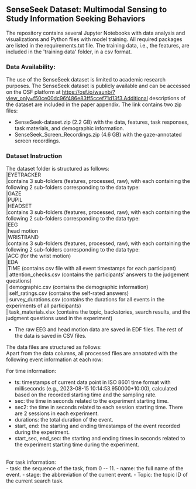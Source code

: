 ## SenseSeek Dataset: Multimodal Sensing to Study Information Seeking Behaviors

The repository contains several Jupyter Notebooks with data analysis and visualizations and Python files with model training. All required packages are listed in the requirements.txt file. The training data, i.e., the features, are included in the 'training data' folder, in a csv format. 

### Data Availability:
The use of the SenseSeek dataset is limited to academic research purposes. The SenseSeek dataset is publicly available and can be accessed on the OSF platform at https://osf.io/waunb/?view_only=f50ce00dc96f486e83ff5ccef71d13f3.Additional descriptions of the dataset are included in the paper appendix. 
The link contains two zip files:
  - SenseSeek-dataset.zip (2.2 GB) with the data, features, task responses, task materials, and demographic information.
  - SenseSeek_Screen_Recordings.zip (4.6 GB) with the gaze-annotated screen recordings.

### Dataset Instruction
The dataset folder is structured as follows:<br />
|EYETRACKER<br />
  |contains 3 sub-folders (features, processed, raw), with each containing the following 2 sub-folders corresponding to the data type:<br />
      |GAZE<br />
      |PUPIL<br />
|HEADSET<br />
  |contains 3 sub-folders (features, processed, raw), with each containing the following 2 sub-folders corresponding to the data type:<br />
      |EEG<br />
      |head motion<br />
|WRISTBAND<br />
  |contains 3 sub-folders (features, processed, raw), with each containing the following 2 sub-folders corresponding to the data type:<br />
      |ACC (for the wrist motion)<br />
      |EDA<br />
|TIME (contains csv file with all event timestamps for each participant)<br />
| attention_checks.csv (contains the participants' answers to the judgement questions)<br />
| demographic.csv (contains the demographic information)<br />
| self_ratings.csv (contains the self-rated answers)<br />
| survey_durations.csv (contains the durations for all events in the experiments of all participants) <br />
| task_materials.xlsx (contains the topic, backstories, search results, and the judgment questions used in the experiment)<br />

* The raw EEG and head motion data are saved in EDF files. The rest of the data is saved in CSV files.

The data files are structured as follows:<br />
Apart from the data columns, all processed files are annotated with the following event information at each row:<br />

For time information:<br />
- ts: timestamps of current data point in ISO 8601 time format with milliseconds (e.g., 2023-08-15 10:14:53.950000+10:00), calculated based on the recorded starting time and the sampling rate.
- sec: the time in seconds related to the experiment starting time.
- sec2: the time in seconds related to each session starting time. There are 2 sessions in each experiment. 
- durations: the total duration of the event.
- start, end: the starting and ending timestamps of the event recorded during the experiment.
- start_sec, end_sec: the starting and ending times in seconds related to the experiment starting time during the experiment.
<br />
For task information:<br />
- task: the sequence of the task, from 0 -- 11. 
- name: the full name of the event.
- stage: the abbreviation of the current event.
- Topic: the topic ID of the current search task.


